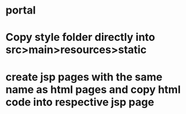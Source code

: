 # portal

# Copy style folder directly into src>main>resources>static

# create jsp pages with the same name as html pages and copy html code into respective jsp page

